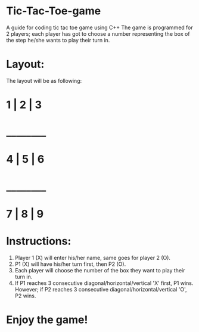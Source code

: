 # Tic-Tac-Toe-game
A guide for coding tic tac toe game using C++
The game is programmed for 2 players; each player has got to choose a number representing the box of the step he/she wants to play their turn in. 

# Layout:

The layout will be as following:
# 1  | 2  | 3  
# ________
# 4  | 5  | 6  
# ________
# 7  | 8  | 9  
 # Instructions:
 
 1. Player 1 (X) will enter his/her name, same goes for player 2 (O).
 2. P1 (X) will have his/her turn first, then P2 (O).
 3. Each player will choose the number of the box they want to play their turn in.
 4. If P1 reaches 3 consecutive diagonal/horizontal/vertical 'X' first, P1 wins. However; if P2 reaches 3 consecutive diagonal/horizontal/vertical 'O', P2 wins.
 
 # Enjoy the game!
